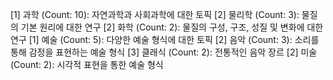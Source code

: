 [1] 과학 (Count: 10): 자연과학과 사회과학에 대한 토픽
[2] 물리학 (Count: 3): 물질의 기본 원리에 대한 연구
[2] 화학 (Count: 2): 물질의 구성, 구조, 성질 및 변화에 대한 연구
[1] 예술 (Count: 5): 다양한 예술 형식에 대한 토픽
[2] 음악 (Count: 3): 소리를 통해 감정을 표현하는 예술 형식
[3] 클래식 (Count: 2): 전통적인 음악 장르
[2] 미술 (Count: 2): 시각적 표현을 통한 예술 형식
